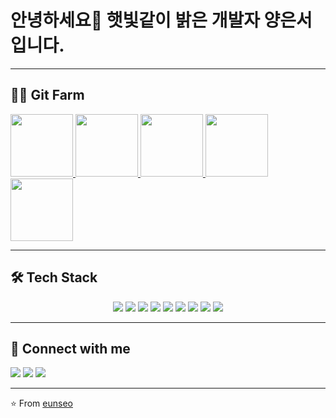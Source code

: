 # 안녕하세요👋 햇빛같이 밝은 개발자 양은서입니다.

---

## 🧑‍🌾 Git Farm

<div>
  <a href="https://www.gitanimals.org/en_US?utm_medium=image&utm_source=a1242yes&utm_content=line">
    <img src="https://render.gitanimals.org/lines/a1242yes?pet-id=748725270492714520" height="100px"/>
  </a>
  <a href="https://www.gitanimals.org/en_US?utm_medium=image&utm_source=a1242yes&utm_content=line">
    <img src="https://render.gitanimals.org/lines/a1242yes?pet-id=748725931389195913" height="100px"/>
  </a>
  <a href="https://www.gitanimals.org/en_US?utm_medium=image&utm_source=a1242yes&utm_content=line">
    <img src="https://render.gitanimals.org/lines/a1242yes?pet-id=748725269863567222" height="100px"/>
  </a>
  <a href="https://www.gitanimals.org/en_US?utm_medium=image&utm_source=a1242yes&utm_content=line">
    <img src="https://render.gitanimals.org/lines/a1242yes?pet-id=748725268970181600" height="100px"/>
  </a>
  <a href="https://www.gitanimals.org/en_US?utm_medium=image&utm_source=a1242yes&utm_content=line">
    <img src="https://render.gitanimals.org/lines/a1242yes?pet-id=748725269569966760" height="100px"/>
  </a>
</div>
  

---

## 🛠 Tech Stack
<div align="center">

<!-- Programming Languages -->
<img src="https://img.shields.io/badge/JavaScript-F7E017?style=for-the-badge&logo=javascript&logoColor=black"/> 
<img src="https://img.shields.io/badge/TypeScript-3178C6?style=for-the-badge&logo=typescript&logoColor=white"/> 
<img src="https://img.shields.io/badge/C++-00599C?style=for-the-badge&logo=cplusplus&logoColor=white"/> 
<img src="https://img.shields.io/badge/Kotlin-7F52FF?style=for-the-badge&logo=kotlin&logoColor=white"/> 

<!-- Frameworks -->
<img src="https://img.shields.io/badge/React-61DAFB?style=for-the-badge&logo=react&logoColor=black"/> 
<img src="https://img.shields.io/badge/SFML-8CC445?style=for-the-badge&logo=cplusplus&logoColor=white"/> 

<!-- Tools -->
<img src="https://img.shields.io/badge/Git-F05032?style=for-the-badge&logo=git&logoColor=white"/> 
<img src="https://img.shields.io/badge/GitHub-000000?style=for-the-badge&logo=github&logoColor=white"/> 
<img src="https://img.shields.io/badge/AndroidStudio-3DDC84?style=for-the-badge&logo=androidstudio&logoColor=white"/> 

</div>

---

## 🔗 Connect with me
<a href="https://your-blog-link" target="_blank"><img src="https://img.shields.io/badge/Blog-FF6F61?style=flat-square&logo=tistory&logoColor=white"/></a>
<a href="https://www.instagram.com/yes_.l2o1/" target="_blank"><img src="https://img.shields.io/badge/Instagram-E4405F?style=flat-square&logo=Instagram&logoColor=white"/></a>
<a href="https://mail.google.com/mail/u/0/?tab=rm&ogbl#inbox"><img src="https://img.shields.io/badge/Gmail-D14836?style=flat-square&logo=gmail&logoColor=white"/></a>

---

⭐️ From [eunseo](https://github.com/a1242yes)
